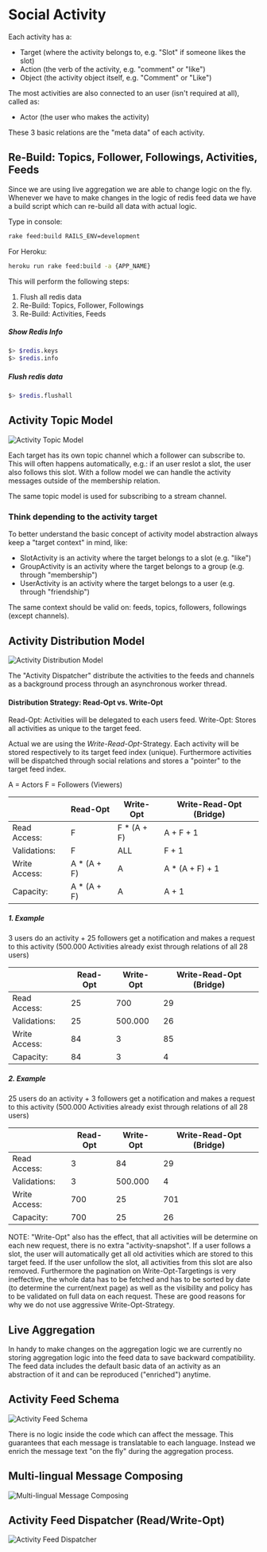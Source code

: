 # Social Activity
Each activity has a:
* Target (where the activity belongs to, e.g. "Slot" if someone likes the slot)
* Action (the verb of the activity, e.g. "comment" or "like")
* Object (the activity object itself, e.g. "Comment" or "Like")

The most activities are also connected to an user (isn't required at all), called as:
* Actor (the user who makes the activity)

These 3 basic relations are the "meta data" of each activity.

## Re-Build: Topics, Follower, Followings, Activities, Feeds

Since we are using live aggregation we are able to change logic on the fly. Whenever we have to make changes in the logic of redis feed data we have a build script which can re-build all data with actual logic.

Type in console:

```bash
rake feed:build RAILS_ENV=development
```

For Heroku:

```bash
heroku run rake feed:build -a {APP_NAME}
```

This will perform the following steps:
1. Flush all redis data
2. Re-Build: Topics, Follower, Followings
3. Re-Build: Activities, Feeds

##### Show Redis Info

```bash
$> $redis.keys
$> $redis.info
```

##### Flush redis data

```bash
$> $redis.flushall
```

## Activity Topic Model

![Activity Topic Model](topic_model.png)


Each target has its own topic channel which a follower can subscribe to. This will often happens automatically, e.g.: if an user reslot a slot, the user also follows this slot. With a follow model we can handle the activity messages outside of the membership relation.

The same topic model is used for subscribing to a stream channel.

### Think depending to the activity target
To better understand the basic concept of activity model abstraction always keep a "target context" in mind, like:
* SlotActivity is an activity where the target belongs to a slot (e.g. "like")
* GroupActivity is an activity where the target belongs to a group (e.g. through "membership")
* UserActivity is an activity where the target belongs to a user (e.g. through "friendship")

The same context should be valid on: feeds, topics, followers, followings (except channels).


## Activity Distribution Model

![Activity Distribution Model](activity_distribution.png)

The "Activity Dispatcher" distribute the activities to the feeds and channels as a background process through an asynchronous worker thread.

#### Distribution Strategy: Read-Opt vs. Write-Opt
Read-Opt: Activities will be delegated to each users feed.
Write-Opt: Stores all activities as unique to the target feed.

Actual we are using the *Write-Read-Opt*-Strategy. Each activity will be stored respectively to its target feed index (unique). Furthermore activities will be dispatched through social relations and stores a "pointer" to the target feed index.

A = Actors
F = Followers (Viewers)

| | Read-Opt | Write-Opt | Write-Read-Opt (Bridge) |
|----|----|----|----|
| Read Access: | F | F * (A + F) | A + F + 1 |
| Validations: | F | ALL | F + 1 |
| Write Access: | A * (A + F) | A | A * (A + F) + 1 |
| Capacity: | A * (A + F) | A | A + 1 |

##### 1. Example
3 users do an activity + 25 followers get a notification and makes a request to this activity (500.000 Activities already exist through relations of all 28 users)

| | Read-Opt | Write-Opt | Write-Read-Opt (Bridge) |
|----|----|----|----|
| Read Access: | 25 | 700 | 29 |
| Validations: | 25 | 500.000 | 26 |
| Write Access: | 84 | 3 | 85 |
| Capacity: | 84 | 3 | 4 |

##### 2. Example
25 users do an activity + 3 followers get a notification and makes a request to this activity (500.000 Activities already exist through relations of all 28 users)

| | Read-Opt | Write-Opt | Write-Read-Opt (Bridge) |
|----|----|----|----|
| Read Access: | 3 | 84 | 29 |
| Validations: | 3 | 500.000 | 4 |
| Write Access: | 700 | 25 | 701 |
| Capacity: | 700 | 25 | 26 |

NOTE: "Write-Opt" also has the effect, that all activities will be determine on each new request, there is no extra "activity-snapshot". If a user follows a slot, the user will automatically get all old activities which are stored to this target feed. If the user unfollow the slot, all activities from this slot are also removed. Furthermore the pagination on Write-Opt-Targetings is very ineffective, the whole data has to be fetched and has to be sorted by date (to determine the current/next page) as well as the visibility and policy has to be validated on full data on each request. These are good reasons for why we do not use aggressive Write-Opt-Strategy.

## Live Aggregation
In handy to make changes on the aggregation logic we are currently no storing aggregation logic into the feed data to save backward compatibility. The feed data includes the default basic data of an activity as an abstraction of it and can be reproduced ("enriched") anytime.

## Activity Feed Schema

![Activity Feed Schema](activity_feed_schema.png)


There is no logic inside the code which can affect the message. This guarantees that each message is translatable to each language. Instead we enrich the message text "on the fly" during the aggregation process.

## Multi-lingual Message Composing

![Multi-lingual Message Composing](message_composing.png)

## Activity Feed Dispatcher (Read/Write-Opt)

![Activity Feed Dispatcher](feed_dispatcher.png)


